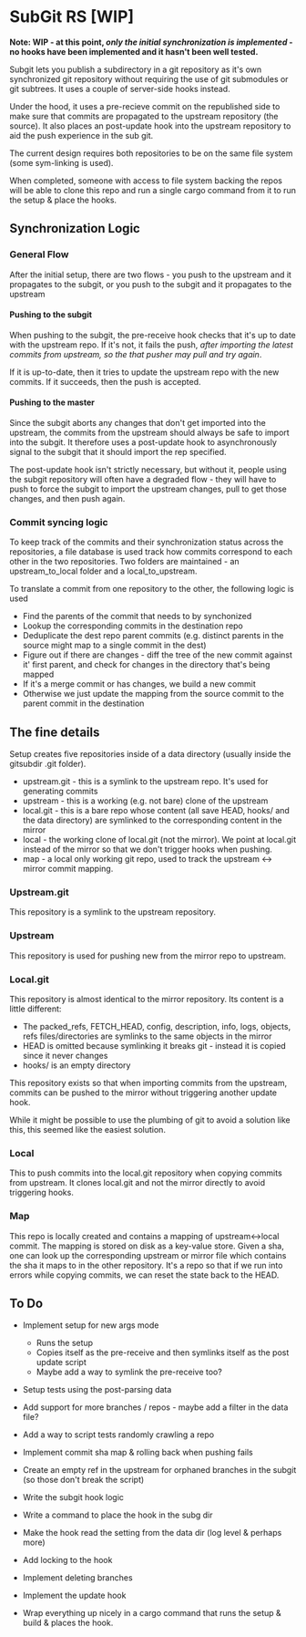 # SubGit RS [WIP]

**Note: WIP - at this point, *only the initial synchronization is implemented* - no hooks have been implemented and it hasn't been well tested.**

Subgit lets you publish a subdirectory in a git repository as it's own synchronized git repository
without requiring the use of git submodules or git subtrees. It uses a couple of server-side hooks instead.

Under the hood, it uses a pre-recieve commit on the republished side
 to make sure that commits are propagated to the upstream repository (the source). 
It also places an post-update hook into the upstream repository to aid the push experience in the sub git.

The current design requires both repositories to be on the same file system (some sym-linking is used).

When completed, someone with access to file system backing the repos will be able to clone this repo and run a single cargo command from it to run the setup & place the hooks.

## Synchronization Logic

### General Flow

After the initial setup, there are two flows - 
you push to the upstream and it propagates to the subgit, 
or you push to the subgit and it propagates to the upstream

#### Pushing to the subgit

When pushing to the subgit, the pre-receive hook checks that it's up to date with the upstream repo.
If it's not, it fails the push, *after importing the latest commits from upstream, so the that pusher may pull and try again*.

If it is up-to-date, then it tries to update the upstream repo with the new commits.
If it succeeds, then the push is accepted.

#### Pushing to the master

Since the subgit aborts any changes that don't get imported into the upstream, the commits from the upstream should 
always be safe to import into the subgit. It therefore uses a post-update hook to asynchronously signal to the subgit
that it should import the rep specified. 

The post-update hook isn't strictly necessary, but without it, people using the 
subgit repository will often have a degraded flow - 
they will have to push to force the subgit to import the upstream changes, pull to get those changes, and then push again.

### Commit syncing logic

To keep track of the commits and their synchronization status across the repositories, a file database is used track how
commits correspond to each other in the two repositories. Two folders are maintained - an upstream_to_local folder and a
local_to_upstream. 

To translate a commit from one repository to the other, the following logic is used
 * Find the parents of the commit that needs to by synchonized
 * Lookup the corresponding commits in the destination repo
 * Deduplicate the dest repo parent commits (e.g. distinct parents in the source might map to a single commit in the dest)
 * Figure out if there are changes - diff the tree of the new commit against it' first parent, and check for changes in the directory that's being mapped
 * If it's a merge commit or has changes, we build a new commit
 * Otherwise we just update the mapping from the source commit to the parent commit in the destination
 
 
 ## The fine details
 
 Setup creates five repositories inside of a data directory (usually inside the gitsubdir .git folder).
  * upstream.git - this is a symlink to the upstream repo. It's used for generating commits
  * upstream - this is a working (e.g. not bare) clone of the upstream
  * local.git - this is a bare repo whose content (all save HEAD, hooks/ and the data directory) are symlinked to the corresponding content in the mirror
  * local - the working clone of local.git (not the mirror). 
  We point at local.git instead of the mirror so that we don't trigger hooks when pushing.
  * map - a local only working git repo, used to track the upstream <-> mirror commit mapping.
 
 ### Upstream.git
 
 This repository is a symlink to the upstream repository.
 
 ### Upstream
 
 This repository is used for pushing new from the mirror repo to upstream. 
 
 ### Local.git
 
 This repository is almost identical to the mirror repository. Its content is a little different:
  * The packed_refs, FETCH_HEAD, config, description, info, logs, objects, refs files/directories are symlinks to the same objects in the mirror
  * HEAD is omitted because symlinking it breaks git - instead it is copied since it never changes
  * hooks/ is an empty directory
 
 This repository exists so that when importing commits from the upstream, 
 commits can be pushed to the mirror without triggering another update hook.
 
 While it might be possible to use the plumbing of git to avoid a solution like this, 
 this seemed like the easiest solution.
 
 ### Local
 
 This to push commits into the local.git repository when copying commits from upstream. 
 It clones local.git and not the mirror directly to avoid triggering hooks.
 
 ### Map
 
 This repo is locally created and contains a mapping of upstream<->local commit.
 The mapping is stored on disk as a key-value store. 
 Given a sha, one can look up the corresponding upstream or mirror file which contains the sha it maps to in the other repository.
 It's a repo so that if we run into errors while copying commits, we can reset the state back to the HEAD.
 
 ## To Do
 * Implement setup for new args mode
    * Runs the setup
    * Copies itself as the pre-receive and then symlinks itself as the post update script
    * Maybe add a way to symlink the pre-receive too?
 * Setup tests using the post-parsing data
 
 * Add support for more branches / repos - maybe add a filter in the data file?
 * Add a way to script tests randomly crawling a repo
 
 * Implement commit sha map & rolling back when pushing fails
 * Create an empty ref in the upstream for orphaned branches in the subgit (so those don't break the script)
 * Write the subgit hook logic
 * Write a command to place the hook in the subg dir
 * Make the hook read the setting from the data dir (log level & perhaps more)
 * Add locking to the hook
 * Implement deleting branches
 * Implement the update hook
 * Wrap everything up nicely in a cargo command that runs the setup & build & places the hook.
  